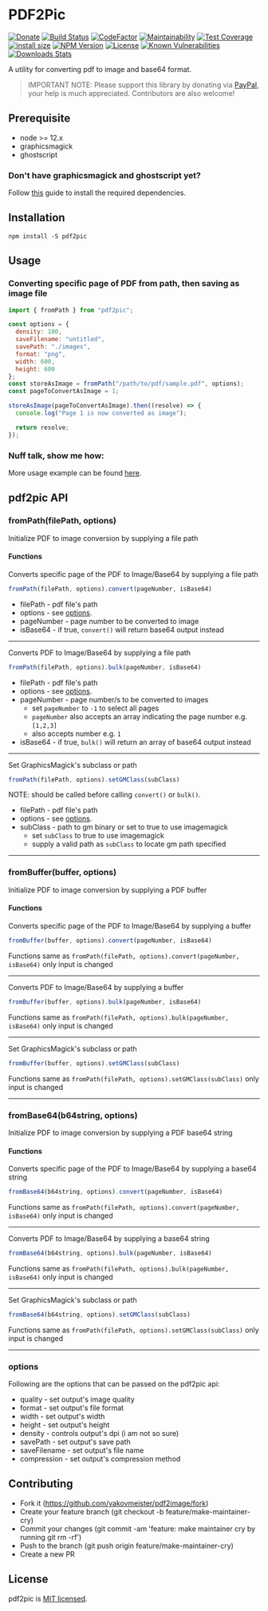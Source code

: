 # PDF2Pic  
[![Donate][paypal-image]](https://www.paypal.com/cgi-bin/webscr?cmd=_donations&business=938FMCPPQG4DQ&currency_code=USD&source=url)
[![Build Status][travis-image]][travis-url]
[![CodeFactor](https://www.codefactor.io/repository/github/yakovmeister/pdf2image/badge/next)](https://www.codefactor.io/repository/github/yakovmeister/pdf2image/overview/next)
[![Maintainability](https://api.codeclimate.com/v1/badges/6d7bfbae9057998bda99/maintainability)](https://codeclimate.com/github/yakovmeister/pdf2image/maintainability)
[![Test Coverage](https://api.codeclimate.com/v1/badges/6d7bfbae9057998bda99/test_coverage)](https://codeclimate.com/github/yakovmeister/pdf2image/test_coverage)
[![install size](https://packagephobia.com/badge?p=pdf2pic)](https://packagephobia.com/result?p=pdf2pic)
[![NPM Version][npm-image]][npm-url]
[![License](https://img.shields.io/npm/l/pdf2pic?color=blue)][npm-url]
[![Known Vulnerabilities](https://snyk.io/test/npm/pdf2pic/badge.svg)](https://snyk.io/test/npm/pdf2pic)
[![Downloads Stats][npm-downloads]][npm-url]  
  
A utility for converting pdf to image and base64 format.  

> IMPORTANT NOTE: Please support this library by donating via [PayPal](https://www.paypal.com/paypalme/yakovmeister), your help is much appreciated. Contributors are also welcome!
  
## Prerequisite  
  
* node >= 12.x 
* graphicsmagick  
* ghostscript  
  
### Don't have graphicsmagick and ghostscript yet?  
  
Follow [this](docs/gm-installation.md) guide to install the required dependencies.  
  
## Installation  
  
```
npm install -S pdf2pic
```
  
## Usage  
  
### Converting specific page of PDF from path, then saving as image file  
  
```javascript
import { fromPath } from "pdf2pic";

const options = {
  density: 100,
  saveFilename: "untitled",
  savePath: "./images",
  format: "png",
  width: 600,
  height: 600
};
const storeAsImage = fromPath("/path/to/pdf/sample.pdf", options);
const pageToConvertAsImage = 1;

storeAsImage(pageToConvertAsImage).then((resolve) => {
  console.log("Page 1 is now converted as image");

  return resolve;
});

```  
  
### Nuff talk, show me how:
More usage example can be found [here](https://github.com/yakovmeister/pdf2pic-examples).  
  
## pdf2pic API  
  
### fromPath(filePath, options)  
  
Initialize PDF to image conversion by supplying a file path  
  
#### Functions  
  
Converts specific page of the PDF to Image/Base64 by supplying a file path  
  
```javascript
fromPath(filePath, options).convert(pageNumber, isBase64)
```
* filePath - pdf file's path  
* options - see [options](#options).  
* pageNumber - page number to be converted to image  
* isBase64 - if true, `convert()` will return base64 output instead  
  
---  
  
Converts PDF to Image/Base64 by supplying a file path  
```javascript
fromPath(filePath, options).bulk(pageNumber, isBase64)
```
* filePath - pdf file's path  
* options - see [options](#options).  
* pageNumber - page number/s to be converted to images  
  * set `pageNumber` to `-1` to select all pages  
  * `pageNumber` also accepts an array indicating the page number e.g. `[1,2,3]`
  * also accepts number e.g. `1`
* isBase64 - if true, `bulk()` will return an array of base64 output instead  
  
---
  
Set GraphicsMagick's subclass or path  
```javascript
fromPath(filePath, options).setGMClass(subClass)  
```  
NOTE: should be called before calling `convert()` or `bulk()`.
* filePath - pdf file's path  
* options - see [options](#options).  
* subClass - path to gm binary or set to true to use imagemagick  
  * set `subClass` to true to use imagemagick  
  * supply a valid path as `subClass` to locate gm path specified  
  
---
  
### fromBuffer(buffer, options)  
   
Initialize PDF to image conversion by supplying a PDF buffer  
  
#### Functions  
  
Converts specific page of the PDF to Image/Base64 by supplying a buffer  
```javascript
fromBuffer(buffer, options).convert(pageNumber, isBase64)
```
  
Functions same as `fromPath(filePath, options).convert(pageNumber, isBase64)` only input is changed  
  
---
Converts PDF to Image/Base64 by supplying a buffer  
  
```javascript
fromBuffer(buffer, options).bulk(pageNumber, isBase64)
```
  
Functions same as `fromPath(filePath, options).bulk(pageNumber, isBase64)` only input is changed  
  
---
Set GraphicsMagick's subclass or path  
```javascript
fromBuffer(buffer, options).setGMClass(subClass)  
```  
  
Functions same as `fromPath(filePath, options).setGMClass(subClass)` only input is changed  
  
---
  
### fromBase64(b64string, options)  
Initialize PDF to image conversion by supplying a PDF base64 string  
  
#### Functions  
  
Converts specific page of the PDF to Image/Base64 by supplying a base64 string  
```javascript
fromBase64(b64string, options).convert(pageNumber, isBase64)
```
  
Functions same as `fromPath(filePath, options).convert(pageNumber, isBase64)` only input is changed  
  
---
Converts PDF to Image/Base64 by supplying a base64 string  
  
```javascript
fromBase64(b64string, options).bulk(pageNumber, isBase64)
```
  
Functions same as `fromPath(filePath, options).bulk(pageNumber, isBase64)` only input is changed  
  
---
Set GraphicsMagick's subclass or path  
```javascript
fromBase64(b64string, options).setGMClass(subClass)  
```  
  
Functions same as `fromPath(filePath, options).setGMClass(subClass)` only input is changed  
  
---
### options  
Following are the options that can be passed on the pdf2pic api:
* quality - set output's image quality  
* format - set output's file format  
* width - set output's width  
* height - set output's height  
* density - controls output's dpi (i am not so sure)  
* savePath - set output's save path  
* saveFilename - set output's file name  
* compression - set output's compression method  
  
## Contributing
* Fork it (https://github.com/yakovmeister/pdf2image/fork)  
* Create your feature branch (git checkout -b feature/make-maintainer-cry)  
* Commit your changes (git commit -am 'feature: make maintainer cry by running git rm -rf')  
* Push to the branch (git push origin feature/make-maintainer-cry)
* Create a new PR  
  
## License
pdf2pic is [MIT licensed](LICENSE).
  
<!-- Markdown link & img dfn's -->
[npm-image]: https://img.shields.io/npm/v/pdf2pic.svg?style=flat-square
[npm-url]: https://www.npmjs.com/package/pdf2pic
[npm-downloads]: https://img.shields.io/npm/dm/pdf2pic.svg?style=flat-square
[travis-image]: https://travis-ci.org/yakovmeister/pdf2image.svg?branch=next
[travis-url]: https://travis-ci.org/yakovmeister/pdf2image
[paypal-image]: https://img.shields.io/badge/Donate-PayPal-green.svg  
